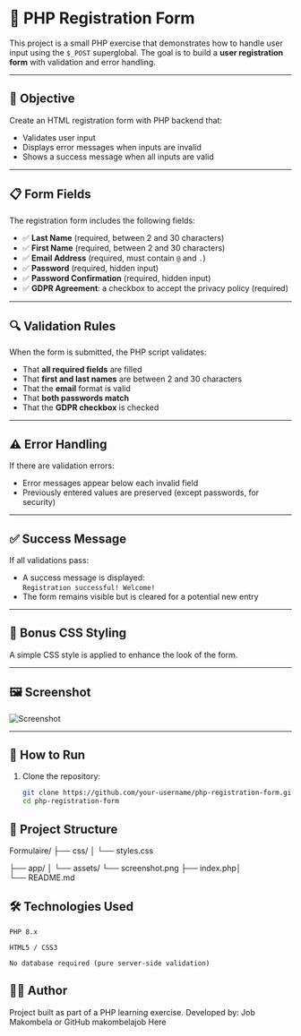 # 📝 PHP Registration Form

This project is a small PHP exercise that demonstrates how to handle user input using the `$_POST` superglobal. The goal is to build a **user registration form** with validation and error handling.

---

## 🎯 Objective

Create an HTML registration form with PHP backend that:

- Validates user input
- Displays error messages when inputs are invalid
- Shows a success message when all inputs are valid

---

## 📋 Form Fields

The registration form includes the following fields:

- ✅ **Last Name** (required, between 2 and 30 characters)
- ✅ **First Name** (required, between 2 and 30 characters)
- ✅ **Email Address** (required, must contain `@` and `.`)
- ✅ **Password** (required, hidden input)
- ✅ **Password Confirmation** (required, hidden input)
- ✅ **GDPR Agreement**: a checkbox to accept the privacy policy (required)

---

## 🔍 Validation Rules

When the form is submitted, the PHP script validates:

- That **all required fields** are filled
- That **first and last names** are between 2 and 30 characters
- That the **email** format is valid
- That **both passwords match**
- That the **GDPR checkbox** is checked

---

## ⚠️ Error Handling

If there are validation errors:

- Error messages appear below each invalid field
- Previously entered values are preserved (except passwords, for security)

---

## ✅ Success Message

If all validations pass:

- A success message is displayed:  
  `Registration successful! Welcome!`
- The form remains visible but is cleared for a potential new entry

---

## 💅 Bonus CSS Styling

A simple CSS style is applied to enhance the look of the form.

---

## 🖼 Screenshot

![Screenshot](/appa/assets/screenshot.png)

---

## 🚀 How to Run

1. Clone the repository:
   ```bash
   git clone https://github.com/your-username/php-registration-form.git
   cd php-registration-form
   

## 📂 Project Structure
Formulaire/
├── css/
│   └── styles.css

├── app/
│   └── assets/
        └── screenshot.png
    ├── index.php│       
└── README.md

## 🛠 Technologies Used

    PHP 8.x

    HTML5 / CSS3

    No database required (pure server-side validation)

## 👨‍💻 Author

Project built as part of a PHP learning exercise.
Developed by: Job Makombela or GitHub makombelajob Here